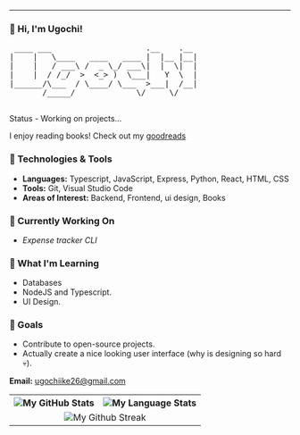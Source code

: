 
---

### 👋 Hi, I'm Ugochi!
<pre>
 ____ ___                    .__    .__ 
|    |   \____   ____   ____ |  |__ |__|
|    |   / ___\ /  _ \_/ ___\|  |  \|  |
|    |  / /_/  >  <_> )  \___|   Y  \  |
|______/\___  / \____/ \___  >___|  /__|
       /_____/             \/     \/    

</pre>

Status - Working on projects...

I enjoy reading books! Check out my <a href="https://www.goodreads.com/user/show/91681774-ugochi" target="_blank">goodreads</a> 
### 🔧 Technologies & Tools
- **Languages:** Typescript, JavaScript, Express, Python, React, HTML, CSS
- **Tools:** Git, Visual Studio Code  
- **Areas of Interest:** Backend, Frontend, ui design, Books

### 🚀 Currently Working On
- *Expense tracker CLI*

### 🌱 What I'm Learning
- Databases
- NodeJS and Typescript.  
- UI Design.  

### 🎯 Goals
- Contribute to open-source projects.  
- Actually create a nice looking user interface (why is designing so hard 💀).  

 **Email:** ugochiike26@gmail.com  



<table>
    <tr>
        <th>
        <picture>
            <source media="(prefers-color-scheme: dark)" srcset="https://github-readme-stats.vercel.app/api?username=noneofurbuzz&show_icons=true&count_private=true&include_all_commits=true&theme=dark&show_icons=true&layout=compact&bg_color=00000000&border_color=00000000&hide=contribs,prs">
            <img alt="My GitHub Stats" src="https://github-readme-stats.vercel.app/api?username=noneofurbuzz&show_icons=true&count_private=true&include_all_commits=true&theme=light&show_icons=true&layout=compact&bg_color=00000000&border_color=00000000&hide=contribs,prs">
</picture>
            <br>
        </th>
        <th>
        <picture>
            <source media="(prefers-color-scheme: dark)" srcset="https://github-readme-stats.quantumlytangled.vercel.app/api/top-langs/?username=noneofurbuzz&layout=compact&theme=dark&bg_color=00000000&hide_border=true&icon_color=00000000&count_private=true">
            <img alt="My Language Stats" src="https://github-readme-stats.quantumlytangled.vercel.app/api/top-langs/?username=noneofurbuzz&layout=compact&theme=light&text_color=434d58&bg_color=00000000&hide_border=true&icon_color=00000000&count_private=true">
</picture>
        </th>
    </tr>
    <tr>
    <td colspan = "2" align = "center">
    <picture>
    <source media = "(prefers-color-scheme: dark)" srcset = "https://streak-stats.demolab.com/?user=noneofurbuzz&theme=dark&background=00000000&hide_border=true">
    <img alt = "My Github Streak" src = "https://streak-stats.demolab.com/?user=noneofurbuzz&theme=meta-light&background=00000000&hide_border=true">
    </picture>
    </td>
    </tr>
</table>




